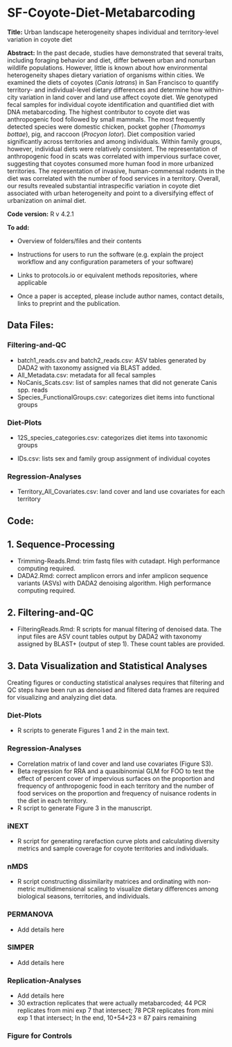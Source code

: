 # SF-Coyote-Diet-Metabarcoding

**Title:** Urban landscape heterogeneity shapes individual and territory-level variation in coyote diet

**Abstract:** In the past decade, studies have demonstrated that several traits, including foraging behavior and diet, differ between urban and nonurban wildlife populations. However, little is known about how environmental heterogeneity shapes dietary variation of organisms within cities. We examined the diets of coyotes (*Canis latrans*) in San Francisco to quantify territory- and individual-level dietary differences and determine how within-city variation in land cover and land use affect coyote diet. We genotyped fecal samples for individual coyote identification and quantified diet with DNA metabarcoding. The highest contributor to coyote diet was anthropogenic food followed by small mammals. The most frequently detected species were domestic chicken, pocket gopher (*Thomomys bottae*), pig, and raccoon (*Procyon lotor*). Diet composition varied significantly across territories and among individuals. Within family groups, however, individual diets were relatively consistent. The representation of anthropogenic food in scats was correlated with impervious surface cover, suggesting that coyotes consumed more human food in more urbanized territories. The representation of invasive, human-commensal rodents in the diet was correlated with the number of food services in a territory. Overall, our results revealed substantial intraspecific variation in coyote diet associated with urban heterogeneity and point to a diversifying effect of urbanization on animal diet.

**Code version:** R v 4.2.1

**To add:**

-   Overview of folders/files and their contents

-   Instructions for users to run the software (e.g. explain the project workflow and any configuration parameters of your software)

-   Links to protocols.io or equivalent methods repositories, where applicable

-   Once a paper is accepted, please include author names, contact details, links to preprint and the publication.

## Data Files:

### Filtering-and-QC

-   batch1_reads.csv and batch2_reads.csv: ASV tables generated by DADA2 with taxonomy assigned via BLAST added.
-   All_Metadata.csv: metadata for all fecal samples
-   NoCanis_Scats.csv: list of samples names that did not generate Canis spp. reads
-   Species_FunctionalGroups.csv: categorizes diet items into functional groups

### Diet-Plots

-   12S_species_categories.csv: categorizes diet items into taxonomic groups

-   IDs.csv: lists sex and family group assignment of individual coyotes

### Regression-Analyses

-   Territory_All_Covariates.csv: land cover and land use covariates for each territory

## Code:

## 1. Sequence-Processing

-   Trimming-Reads.Rmd: trim fastq files with cutadapt. High performance computing required.
-   DADA2.Rmd: correct amplicon errors and infer amplicon sequence variants (ASVs) with DADA2 denoising algorithm. High performance computing required.

## 2. Filtering-and-QC

-   FilteringReads.Rmd: R scripts for manual filtering of denoised data. The input files are ASV count tables output by DADA2 with taxonomy assigned by BLAST+ (output of step 1). These count tables are provided.

## 3. Data Visualization and Statistical Analyses

Creating figures or conducting statistical analyses requires that filtering and QC steps have been run as denoised and filtered data frames are required for visualizing and analyzing diet data.

### Diet-Plots

-   R scripts to generate Figures 1 and 2 in the main text.

### Regression-Analyses

-   Correlation matrix of land cover and land use covariates (Figure S3).
-   Beta regression for RRA and a quasibinomial GLM for FOO to test the effect of percent cover of impervious surfaces on the proportion and frequency of anthropogenic food in each territory and the number of food services on the proportion and frequency of nuisance rodents in the diet in each territory.
-   R script to generate Figure 3 in the manuscript.

### iNEXT

-   R script for generating rarefaction curve plots and calculating diversity metrics and sample coverage for coyote territories and individuals.

### nMDS

-   R script constructing dissimilarity matrices and ordinating with non-metric multidimensional scaling to visualize dietary differences among biological seasons, territories, and individuals.

### PERMANOVA

-   Add details here

### SIMPER

-   Add details here

### Replication-Analyses

-   Add details here
-   30 extraction replicates that were actually metabarcoded; 44 PCR replicates from mini exp 7 that intersect; 78 PCR replicates from mini exp 1 that intersect; In the end, 10+54+23 = 87 pairs remaining

### Figure for Controls
